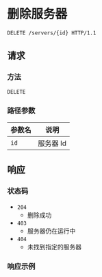 # 删除服务器

```http
DELETE /servers/{id} HTTP/1.1
```

## 请求

### 方法

`DELETE`

### 路径参数

| 参数名 | 说明      |
| ------ | --------- |
| `id`   | 服务器 Id |

## 响应

### 状态码

- `204`
  - 删除成功
- `403`
  - 服务器仍在运行中
- `404`
  - 未找到指定的服务器

### 响应示例

```json

```
